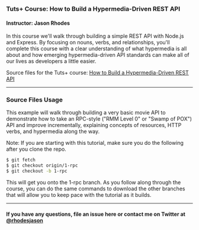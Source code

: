 ### Tuts+ Course: How to Build a Hypermedia-Driven REST API
#### Instructor: Jason Rhodes

In this course we'll walk through building a simple REST API with Node.js and Express. By focusing on nouns, verbs, and relationships, you'll complete this course with a clear understanding of what hypermedia is all about and how emerging hypermedia-driven API standards can make all of our lives as developers a little easier.

Source files for the Tuts+ course: [How to Build a Hypermedia-Driven REST API](https://courses.tutsplus.com/courses/how-to-build-a-hypermedia-driven-rest-api)

---

### Source Files Usage

This example will walk through building a very basic movie API to demonstrate how to take an RPC-style ("RMM Level 0" or "Swamp of POX") API and improve incrementally, explaining concepts of resources, HTTP verbs, and hypermedia along the way.

Note: If you are starting with this tutorial, make sure you do the following after you clone the repo.

```bash
$ git fetch
$ git checkout origin/1-rpc
$ git checkout -b 1-rpc
```

This will get you onto the 1-rpc branch. As you follow along through the course, you can do the same commands to download the other branches that will allow you to keep pace with the tutorial as it builds.


---

#### If you have any questions, file an issue here or contact me on Twitter at [@rhodesjason](https://twitter.com/rhodesjason)
